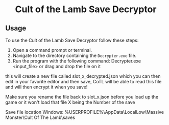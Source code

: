 <h1 align="center">Cult of the Lamb Save Decryptor</h1>


## Usage

To use the Cult of the Lamb Save Decryptor follow these steps:

1. Open a command prompt or terminal.
2. Navigate to the directory containing the `Decrypter.exe` file.
3. Run the program with the following command: Decrypter.exe <input_file> or drag and drop the file on it

this will create a new file called slot_x_decrypted.json which you can then edit in your favorite editor and then save, CoTL will be able to read this file and will then encrypt it when you save!

Make sure you rename the file back to slot_x.json before you load up the game or it won't load that file X being the Number of the save

Save file location Windows: %USERPROFILE%\AppData\LocalLow\Massive Monster\Cult Of The Lamb\saves
